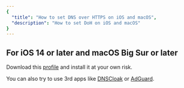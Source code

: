 ```yaml
---
{
  "title": "How to set DNS over HTTPS on iOS and macOS",
  "description": "How to set DoH on iOS and macOS"
}
---
```


## For iOS 14 or later and macOS Big Sur or later

Download this [profile](/files/doh/dns.mobileconfig) and install it at your own risk.

You can also try to use 3rd apps like [DNSCloak](https://apps.apple.com/app/id1452162351) or [AdGuard](https://itunes.apple.com/app/apple-store/id1047223162?pt=31050800&ct=web_18673&mt=8).